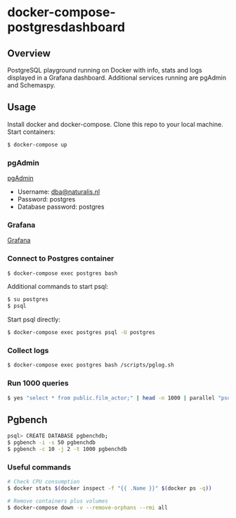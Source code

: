 # docker-compose-postgresdashboard


## Overview
PostgreSQL playground running on Docker with info, stats and logs displayed in a Grafana dashboard. Additional services running are pgAdmin and Schemaspy.

## Usage
Install docker and docker-compose. Clone this repo to your local machine. Start containers:

```sh
$ docker-compose up
```

### pgAdmin

[pgAdmin](http://pgadmin.docker.localhost)

- Username: dba@naturalis.nl
- Password: postgres
- Database password: postgres


### Grafana

[Grafana](http://grafana.docker.localhost)

### Connect to Postgres container
```sh
$ docker-compose exec postgres bash
```
Additional commands to start psql:
```sh
$ su postgres
$ psql
```
Start psql directly:
```sh
$ docker-compose exec postgres psql -U postgres
```
### Collect logs
```sh
$ docker-compose exec postgres bash /scripts/pglog.sh
```

### Run 1000 queries
```sh
$ yes "select * from public.film_actor;" | head -n 1000 | parallel "psql -U postgres -d sakila -c {1}"
```

## Pgbench
```sh
psql> CREATE DATABASE pgbenchdb;
$ pgbench -i -s 50 pgbenchdb
$ pgbench -c 10 -j 2 -t 1000 pgbenchdb
```

### Useful commands
```bash
# Check CPU consumption
$ docker stats $(docker inspect -f "{{ .Name }}" $(docker ps -q))

# Remove containers plus volumes
$ docker-compose down -v --remove-orphans --rmi all
```
